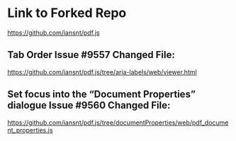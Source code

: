 # Link to Forked Repo

https://github.com/iansnt/pdf.js 

## Tab Order Issue #9557 Changed File:

https://github.com/iansnt/pdf.js/tree/aria-labels/web/viewer.html

## Set focus into the “Document Properties” dialogue Issue #9560 Changed File:

https://github.com/iansnt/pdf.js/tree/documentProperties/web/pdf_document_properties.js